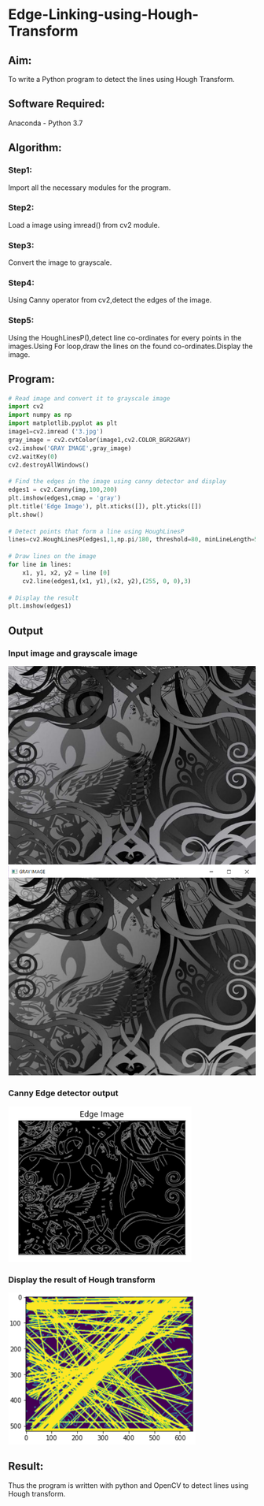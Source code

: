 # Edge-Linking-using-Hough-Transform
## Aim:
To write a Python program to detect the lines using Hough Transform.

## Software Required:
Anaconda - Python 3.7

## Algorithm:
### Step1:
Import all the necessary modules for the program.

### Step2:
Load a image using imread() from cv2 module.

### Step3:
Convert the image to grayscale.

### Step4:
Using Canny operator from cv2,detect the edges of the image.

### Step5:
Using the HoughLinesP(),detect line co-ordinates for every points in the images.Using For loop,draw the lines on the found co-ordinates.Display the image.

## Program:
```Python
# Read image and convert it to grayscale image
import cv2
import numpy as np
import matplotlib.pyplot as plt
image1=cv2.imread ('3.jpg') 
gray_image = cv2.cvtColor(image1,cv2.COLOR_BGR2GRAY)
cv2.imshow('GRAY IMAGE',gray_image)
cv2.waitKey(0)
cv2.destroyAllWindows()

# Find the edges in the image using canny detector and display
edges1 = cv2.Canny(img,100,200)
plt.imshow(edges1,cmap = 'gray')
plt.title('Edge Image'), plt.xticks([]), plt.yticks([])
plt.show()

# Detect points that form a line using HoughLinesP
lines=cv2.HoughLinesP(edges1,1,np.pi/180, threshold=80, minLineLength=50,maxLineGap=250)

# Draw lines on the image
for line in lines:
    x1, y1, x2, y2 = line [0] 
    cv2.line(edges1,(x1, y1),(x2, y2),(255, 0, 0),3)

# Display the result
plt.imshow(edges1)
```
## Output

### Input image and grayscale image
![output](3.jpg)
![output](o3.png)

### Canny Edge detector output
![output](o2.png)

### Display the result of Hough transform
![output](o1.png)

## Result:
Thus the program is written with python and OpenCV to detect lines using Hough transform. 
